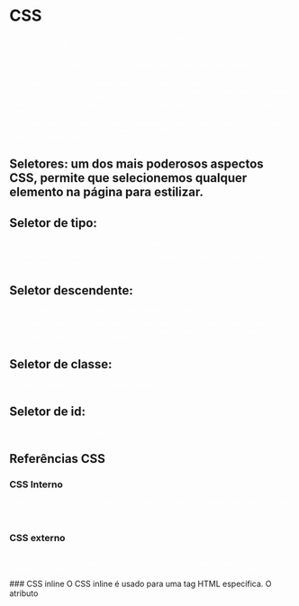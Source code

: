 # CSS
CSS:do Inglês, Cascading Style Sheet, é usado para estilizar elementos escritos em uma linguagem de marcação como HTML.

Utilizando o CSS é possível alterar a cor do texto e do fundo, fonte e espaçamento entre parágrafos. Também pode criar tabelas, usar variações de layouts, ajustar imagens para suas respectivas telas e assim por diante.

CSS foi desenvolvido pelo W3C (World Wide Web Consortium) em 1996, por uma razão bem simples. O HTML não foi projetado para ter tags que ajudariam a formatar a página. Você deveria apenas escrever a marcação para o site.
A relação entre HTML e CSS é bem forte. Como o HTML é uma linguagem de marcação (o alicerce de um site) e o CSS é focado no estilo (toda a estética de um site), eles andam juntos.

Com o Cascading Style Sheets é possível criar animações complexas, criar efeitos com uso de parallax, que faz parecer que a imagem de fundo tem uma profundidade diferente um dos outros, criar sites interativos e também jogos com HTML5 e CSS3.

## Seletores:  um dos mais poderosos aspectos CSS, permite que selecionemos qualquer elemento na página para estilizar.
## Seletor de tipo:
este é o tipo de seletor que utilizamos nos exemplos até agora. Com este seletor, selecionamos todas as tags de um mesmo tipo. Por exemplo, se digitamos a estaremos selecionando todas as tags a (links) da página e poderemos aplicar estilos a elas. Útil para estilos gerais, mas para maior especificidade utilizamos outros seletores.
## Seletor descendente: 
com este seletor, podemos escolher um ou mais elementos que estão dentro de outro, ou seja, que são descendentes do elemento principal. Exemplo: p strong. Com isso, selecionamos apenas tags strong que estão dentro de parágrafos. Podemos selecionar com ainda mais especificidade, escrevendo mais elementos, como: div p strong a. Neste exemplo, selecionamos links que estão dentro de tags strong que estão dentro de parágrafos que estão dentro de tags div.
## Seletor de classe: 
seleciona elementos com uma classe específica aplicada.
## Seletor de id: 
seleciona o elemento com a id especificada.
## Referências CSS
### CSS Interno
Código CSS interno é colocado na seção <head> de uma determinada página. As classes e IDs podem ser usados para se referir ao código CSS, mas eles só estão ativos nessa página específica.O CSS interno é colocado entre tags <style></style>. 
exemplo:
  <head>
<style type="text/css">
p {color:white; font-size: 10px;}
.center {display: block; margin: 0 auto;}
#button-go, #button-back {border: solid 1px black;}
</style>
</head>
  
### CSS externo
Provavelmente a maneira mais conveniente de adicionar CSS ao seu site, é vinculá-lo a um arquivo .css externo. Dessa forma, quaisquer alterações feitas em um arquivo CSS externo serão refletidas em seu site globalmente. Uma referência a um arquivo CSS externo é colocada na seção <head> da página:
 exemplo:
  <head>
<link rel="stylesheet" type="text/css" href="style.css" />
</head>
### CSS inline
  O CSS inline é usado para uma tag HTML específica. O atributo <style> é usado para formatar uma tag HTML específica.
exemplo:
  <!DOCTYPE html>
<html>
<body style="background-color:black;">

<h1 style="color:white;padding:30px;">Hostinger Tutorials</h1>
<p style="color:white;">Something usefull here.</p>

## FRAMEWORKS
### bootstrap
 foi desenvolvido por Jacob Thorton e Mark Otto, engenheiros do Twitter, como uma tentativa de resolver incompatibilidades dentro da própria equipe. O intuito era otimizar o desenvolvimento de sua plataforma através da adoção de uma estrutura única. Isto reduziria inconsistências entre as diversas formas de se codificar, que variam de profissional para profissional. E a tentativa deu tão certo que eles perceberam o grande potencial da ferramenta, lançando-a no GitHub como um software livre.
 Na prática, a principal aplicação do Bootstrap seria na criação de sites responsivos (mobile). Com o Bootstrap, o profissional já não tem mais que perder tanto tempo digitando toda uma linha de CSS novamente.
 ### purecss
 O Pure baseia-se no Normalize.css e fornece layout e estilo para elementos HTML nativos, além dos componentes de interface do usuário mais comuns.
 ### foundation
 para o desenvolvimento responsivo de forma rápida priorizando o valor semântico dos elementos, mantendo uma estrutura HTML limpa e de carregamento rápido.


</body>
</html>
  
  
